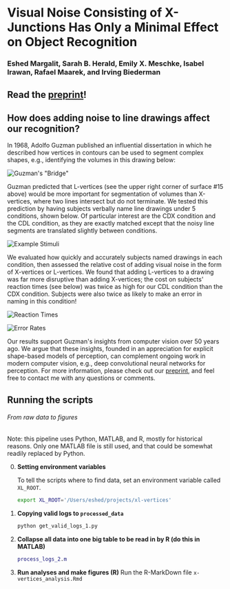 # Visual Noise Consisting of X-Junctions Has Only a Minimal Effect on Object Recognition 
### Eshed Margalit, Sarah B. Herald, Emily X. Meschke, Isabel Irawan, Rafael Maarek, and Irving Biederman

## Read the [preprint](https://psyarxiv.com/cje3y/)!
## How does adding noise to line drawings affect our recognition?
In 1968, Adolfo Guzman published an influential dissertation in which he described how vertices in contours can be used to segment complex shapes, e.g., identifying the volumes in this drawing below:

![Guzman's "Bridge"](https://github.com/eshedmargalit/margalit_et_al_2019_vertices/paper_figures/fig1.png)

Guzman predicted that L-vertices (see the upper right corner of surface #15 above) would be more important for segmentation of volumes than X-vertices, where two lines intersect but do not terminate. We tested this prediction by having subjects verbally name line drawings under 5 conditions, shown below. Of particular interest are the CDX condition and the CDL condition, as they are exactly matched except that the noisy line segments are translated slightly between conditions.

![Example Stimuli](https://github.com/eshedmargalit/margalit_et_al_2019_vertices/paper_figures/fig3.png)

We evaluated how quickly and accurately subjects named drawings in each condition, then assessed the relative cost of adding visual noise in the form of X-vertices or L-vertices. We found that adding L-vertices to a drawing was far more disruptive than adding X-vertices; the cost on subjects' reaction times (see below) was twice as high for our CDL condition than the CDX condition. Subjects were also twice as likely to make an error in naming in this condition!

![Reaction Times](https://github.com/eshedmargalit/margalit_et_al_2019_vertices/paper_figures/fig4.png)

![Error Rates](https://github.com/eshedmargalit/margalit_et_al_2019_vertices/paper_figures/fig5.png)

Our results support Guzman's insights from computer vision over 50 years ago. We argue that these insights, founded in an appreciation for explicit shape-based models of perception, can complement ongoing work in modern computer vision, e.g., deep convolutional neural networks for perception. For more information, please check out our [preprint](https://psyarxiv.com/cje3y/), and feel free to contact me with any questions or comments.

## Running the scripts
###### _From raw data to figures_

Note: this pipeline uses Python, MATLAB, and R, mostly for historical reasons. Only one MATLAB file is still used, and that could be somewhat readily replaced by Python.

0. **Setting environment variables**

    To tell the scripts where to find data, set an environment variable called `XL_ROOT`.
    ```bash
	export XL_ROOT='/Users/eshed/projects/xl-vertices'
	```

1. **Copying valid logs to `processed_data`**

    ```bash
	python get_valid_logs_1.py
	```

2. **Collapse all data into one big table to be read in by R (do this in MATLAB)**

    ```MATLAB
	process_logs_2.m
	```

3. **Run analyses and make figures (R)**
	Run the R-MarkDown file `x-vertices_analysis.Rmd`
